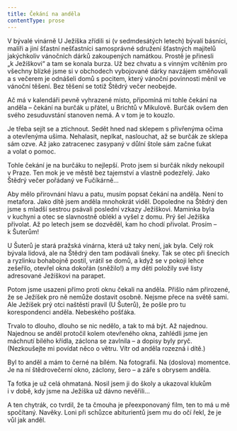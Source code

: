 ```yaml
---
title: Čekání na anděla
contentType: prose
---
```


V bývalé vinárně U Ježíška zřídili si (v sedmdesátých letech) bývalí básníci, malíři a jiní šťastní nešťastníci samosprávné sdružení šťastných majitelů jakýchkoliv vánočních dárků zakoupených namátkou. Prostě je přinesli „k Ježíškovi“ a tam se konala burza. Už bez chvatu a s vinným vcítěním pro všechny blízké jsme si v obchodech vybojované dárky navzájem směňovali a s večerem je odnášeli domů s pocitem, který vánoční povinnosti měnil ve vánoční těšení. Bez těšení se totiž Štědrý večer neobejde.

Ač má v kalendáři pevně vyhrazené místo, připomíná mi tohle čekání na anděla – čekání na burčák u přátel, u Brichtů v Mikulově. Burčák ovšem den svého zesuduvstání stanoven nemá. A v tom je to kouzlo.

Je třeba sejít se a ztichnout. Sedět hned nad sklepem s přivřenýma očima a otevřenýma ušima. Nehalasit, neplkat, naslouchat, až se burčák ze sklepa sám ozve. Až jako zatracenec zasypaný v důlní štole sám začne ťukat a volat o pomoc.

Tohle čekání je na burčáku to nejlepší. Proto jsem si burčák nikdy nekoupil v Praze. Ten mok je ve městě bez tajemství a vlastně podezřelý. Jako Štědrý večer pořádaný ve Fučíkárně…

Aby mělo přirovnání hlavu a patu, musím popsat čekání na anděla. Není to metafora. Jako dítě jsem anděla mnohokrát viděl. Dopoledne na Štědrý den jsme s mladší sestrou psávali poslední vzkazy Ježíškovi. Maminka byla v kuchyni a otec se slavnostně oblékl a vyšel z domu. Prý šel Ježíška přivolat. Až po letech jsem se dozvěděl, kam ho chodí přivolat. Prosím – k Šuterům!

U Šuterů je stará pražská vinárna, která už taky není, jak byla. Celý rok bývala lidová, ale na Štědrý den tam podávali šneky. Tak se otec při šnecích a ryzlinku bohabojně postil, vrátil se domů, a když se v pokoji lehce zešeřilo, otevřel okna dokořán (sněžilo!) a my děti položily své listy adresované Ježíškovi na parapet.

Potom jsme usazeni přímo proti oknu čekali na anděla. Přišlo nám přirozené, že se Ježíšek pro ně nemůže dostavit osobně. Nejsme přece na světě sami. Ale Ježíšek prý otci naštěstí pravil (U Šuterů), že pošle pro tu korespondenci anděla. Nebeského pošťáka.

Trvalo to dlouho, dlouho se nic nedělo, a tak to má být. Až najednou. Najednou se anděl protočil kolem otevřeného okna, zahlédli jsme jen máchnutí bílého křídla, záclona se zavlnila – a dopisy byly pryč. (Nezkoušejte mi povídat něco o větru. Vítr od anděla rozezná i dítě.)

Byl to anděl a mám to černé na bílém. Na fotografii. Na (doslova) momentce. Je na ní štědrovečerní okno, záclony, šero – a záře s obrysem anděla.

Ta fotka je už celá ohmataná. Nosil jsem ji do školy a ukazoval klukům i v době, kdy jsme na Ježíška už dávno nevěřili…

A ten chytrák, co tvrdil, že ta čmouha je přeexponovaný film, ten to má u mě spočítaný. Navěky. Loni při schůzce abiturientů jsem mu do očí řekl, že je vůl jak anděl.
